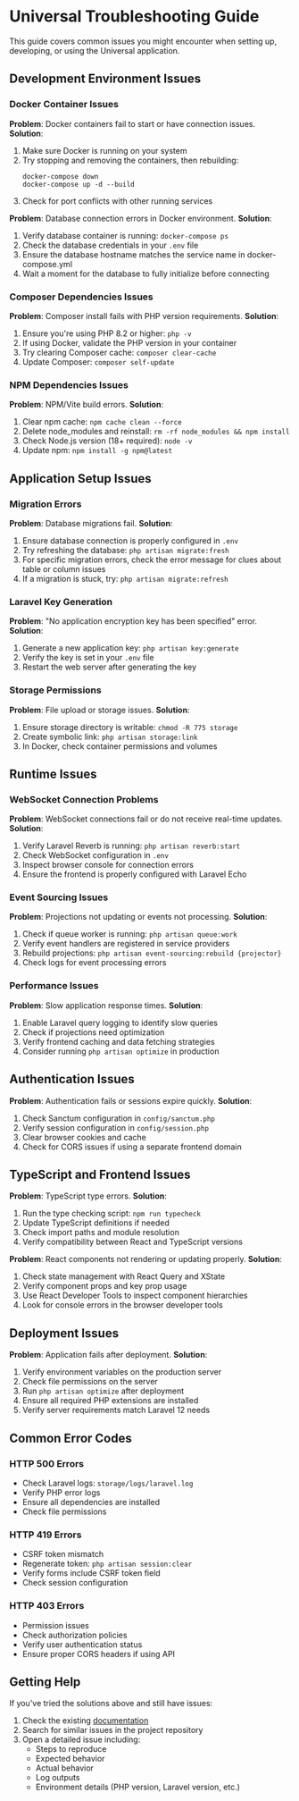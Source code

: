 # Universal Troubleshooting Guide

This guide covers common issues you might encounter when setting up, developing, or using the Universal application.

## Development Environment Issues

### Docker Container Issues

**Problem**: Docker containers fail to start or have connection issues.
**Solution**: 
1. Make sure Docker is running on your system
2. Try stopping and removing the containers, then rebuilding:
   ```
   docker-compose down
   docker-compose up -d --build
   ```
3. Check for port conflicts with other running services

**Problem**: Database connection errors in Docker environment.
**Solution**:
1. Verify database container is running: `docker-compose ps`
2. Check the database credentials in your `.env` file
3. Ensure the database hostname matches the service name in docker-compose.yml
4. Wait a moment for the database to fully initialize before connecting

### Composer Dependencies Issues

**Problem**: Composer install fails with PHP version requirements.
**Solution**:
1. Ensure you're using PHP 8.2 or higher: `php -v`
2. If using Docker, validate the PHP version in your container
3. Try clearing Composer cache: `composer clear-cache`
4. Update Composer: `composer self-update`

### NPM Dependencies Issues

**Problem**: NPM/Vite build errors.
**Solution**:
1. Clear npm cache: `npm cache clean --force`
2. Delete node_modules and reinstall: `rm -rf node_modules && npm install`
3. Check Node.js version (18+ required): `node -v`
4. Update npm: `npm install -g npm@latest`

## Application Setup Issues

### Migration Errors

**Problem**: Database migrations fail.
**Solution**:
1. Ensure database connection is properly configured in `.env`
2. Try refreshing the database: `php artisan migrate:fresh`
3. For specific migration errors, check the error message for clues about table or column issues
4. If a migration is stuck, try: `php artisan migrate:refresh`

### Laravel Key Generation

**Problem**: "No application encryption key has been specified" error.
**Solution**:
1. Generate a new application key: `php artisan key:generate`
2. Verify the key is set in your `.env` file
3. Restart the web server after generating the key

### Storage Permissions

**Problem**: File upload or storage issues.
**Solution**:
1. Ensure storage directory is writable: `chmod -R 775 storage`
2. Create symbolic link: `php artisan storage:link`
3. In Docker, check container permissions and volumes

## Runtime Issues

### WebSocket Connection Problems

**Problem**: WebSocket connections fail or do not receive real-time updates.
**Solution**:
1. Verify Laravel Reverb is running: `php artisan reverb:start`
2. Check WebSocket configuration in `.env`
3. Inspect browser console for connection errors
4. Ensure the frontend is properly configured with Laravel Echo

### Event Sourcing Issues

**Problem**: Projections not updating or events not processing.
**Solution**:
1. Check if queue worker is running: `php artisan queue:work`
2. Verify event handlers are registered in service providers
3. Rebuild projections: `php artisan event-sourcing:rebuild {projector}`
4. Check logs for event processing errors

### Performance Issues

**Problem**: Slow application response times.
**Solution**:
1. Enable Laravel query logging to identify slow queries
2. Check if projections need optimization
3. Verify frontend caching and data fetching strategies
4. Consider running `php artisan optimize` in production

## Authentication Issues

**Problem**: Authentication fails or sessions expire quickly.
**Solution**:
1. Check Sanctum configuration in `config/sanctum.php`
2. Verify session configuration in `config/session.php`
3. Clear browser cookies and cache
4. Check for CORS issues if using a separate frontend domain

## TypeScript and Frontend Issues

**Problem**: TypeScript type errors.
**Solution**:
1. Run the type checking script: `npm run typecheck`
2. Update TypeScript definitions if needed
3. Check import paths and module resolution
4. Verify compatibility between React and TypeScript versions

**Problem**: React components not rendering or updating properly.
**Solution**:
1. Check state management with React Query and XState
2. Verify component props and key prop usage
3. Use React Developer Tools to inspect component hierarchies
4. Look for console errors in the browser developer tools

## Deployment Issues

**Problem**: Application fails after deployment.
**Solution**:
1. Verify environment variables on the production server
2. Check file permissions on the server
3. Run `php artisan optimize` after deployment
4. Ensure all required PHP extensions are installed
5. Verify server requirements match Laravel 12 needs

## Common Error Codes

### HTTP 500 Errors
- Check Laravel logs: `storage/logs/laravel.log`
- Verify PHP error logs
- Ensure all dependencies are installed
- Check file permissions

### HTTP 419 Errors
- CSRF token mismatch
- Regenerate token: `php artisan session:clear`
- Verify forms include CSRF token field
- Check session configuration

### HTTP 403 Errors
- Permission issues
- Check authorization policies
- Verify user authentication status
- Ensure proper CORS headers if using API

## Getting Help

If you've tried the solutions above and still have issues:

1. Check the existing [documentation](../docs)
2. Search for similar issues in the project repository
3. Open a detailed issue including:
   - Steps to reproduce
   - Expected behavior
   - Actual behavior
   - Log outputs
   - Environment details (PHP version, Laravel version, etc.) 
